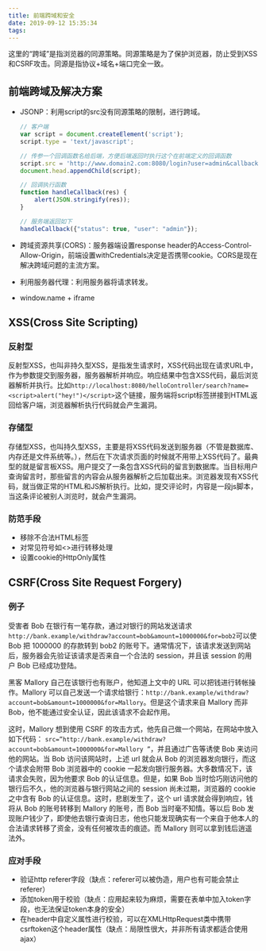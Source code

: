 ```yaml
---
title: 前端跨域和安全
date: 2019-09-12 15:35:34
tags:
---
```

这里的“跨域”是指浏览器的同源策略。同源策略是为了保护浏览器，防止受到XSS和CSRF攻击。同源是指协议+域名+端口完全一致。

## 前端跨域及解决方案

- JSONP：利用script的src没有同源策略的限制，进行跨域。

  ``` javascript
  // 客户端
  var script = document.createElement('script');
  script.type = 'text/javascript';

  // 传参一个回调函数名给后端，方便后端返回时执行这个在前端定义的回调函数
  script.src = 'http://www.domain2.com:8080/login?user=admin&callback=handleCallback';
  document.head.appendChild(script);

  // 回调执行函数
  function handleCallback(res) {
      alert(JSON.stringify(res));
  }
  
  // 服务端返回如下
  handleCallback({"status": true, "user": "admin"});
  ```

- 跨域资源共享(CORS)：服务器端设置response header的Access-Control-Allow-Origin，前端设置withCredentials决定是否携带cookie。CORS是现在解决跨域问题的主流方案。
- 利用服务器代理：利用服务器将请求转发。
- window.name + iframe

## XSS(Cross Site Scripting)

### 反射型

反射型XSS，也叫非持久型XSS，是指发生请求时，XSS代码出现在请求URL中，作为参数提交到服务器，服务器解析并响应。响应结果中包含XSS代码，最后浏览器解析并执行。比如`http://localhost:8080/helloController/search?name=<script>alert("hey!")</script>`这个链接，服务端将script标签拼接到HTML返回给客户端，浏览器解析执行代码就会产生漏洞。

### 存储型

存储型XSS，也叫持久型XSS，主要是将XSS代码发送到服务器（不管是数据库、内存还是文件系统等。），然后在下次请求页面的时候就不用带上XSS代码了。最典型的就是留言板XSS。用户提交了一条包含XSS代码的留言到数据库。当目标用户查询留言时，那些留言的内容会从服务器解析之后加载出来。浏览器发现有XSS代码，就当做正常的HTML和JS解析执行。比如，提交评论时，内容是一段js脚本，当这条评论被别人浏览时，就会产生漏洞。

### 防范手段

- 移除不合法HTML标签
- 对常见符号如<>进行转移处理
- 设置cookie的HttpOnly属性

## CSRF(Cross Site Request Forgery)

### 例子

受害者 Bob 在银行有一笔存款，通过对银行的网站发送请求`http://bank.example/withdraw?account=bob&amount=1000000&for=bob2`可以使 Bob 把 1000000 的存款转到 bob2 的账号下。通常情况下，该请求发送到网站后，服务器会先验证该请求是否来自一个合法的 session，并且该 session 的用户 Bob 已经成功登陆。

黑客 Mallory 自己在该银行也有账户，他知道上文中的 URL 可以把钱进行转帐操作。Mallory 可以自己发送一个请求给银行：`http://bank.example/withdraw?account=bob&amount=1000000&for=Mallory`。但是这个请求来自 Mallory 而非 Bob，他不能通过安全认证，因此该请求不会起作用。

这时，Mallory 想到使用 CSRF 的攻击方式，他先自己做一个网站，在网站中放入如下代码： `src=”http://bank.example/withdraw?account=bob&amount=1000000&for=Mallory ”`，并且通过广告等诱使 Bob 来访问他的网站。当 Bob 访问该网站时，上述 url 就会从 Bob 的浏览器发向银行，而这个请求会附带 Bob 浏览器中的 cookie 一起发向银行服务器。大多数情况下，该请求会失败，因为他要求 Bob 的认证信息。但是，如果 Bob 当时恰巧刚访问他的银行后不久，他的浏览器与银行网站之间的 session 尚未过期，浏览器的 cookie 之中含有 Bob 的认证信息。这时，悲剧发生了，这个 url 请求就会得到响应，钱将从 Bob 的账号转移到 Mallory 的账号，而 Bob 当时毫不知情。等以后 Bob 发现账户钱少了，即使他去银行查询日志，他也只能发现确实有一个来自于他本人的合法请求转移了资金，没有任何被攻击的痕迹。而 Mallory 则可以拿到钱后逍遥法外。

### 应对手段

- 验证http referer字段（缺点：referer可以被伪造，用户也有可能会禁止referer）
- 添加token用于校验（缺点：应用起来较为麻烦，需要在表单中加入token字段，也无法保证token本身的安全）
- 在header中自定义属性进行校验，可以在XMLHttpRequest类中携带csrftoken这个header属性（缺点：局限性很大，并非所有请求都适合使用ajax）
